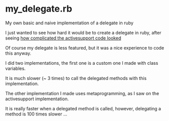 my_delegate.rb
==============

My own basic and naive implementation of a delegate in ruby

I just wanted to see how hard it would be to create a delegate in ruby, after seeing [how complicated the activesupport code looked](https://github.com/rails/rails/blob/master/activesupport/lib/active_support/core_ext/module/delegation.rb)

Of course my delegate is less featured, but it was a nice experience to code this anyway.

I did two implementations, the first one is a custom one I made with class variables.

It is much slower (~ 3 times) to call the delegated methods with this implementation.

The other implementation I made uses metaprogramming, as I saw on the activesupport implementation.

It is really faster when a delegated method is called, however, delegating a method is 100 times slower ...
